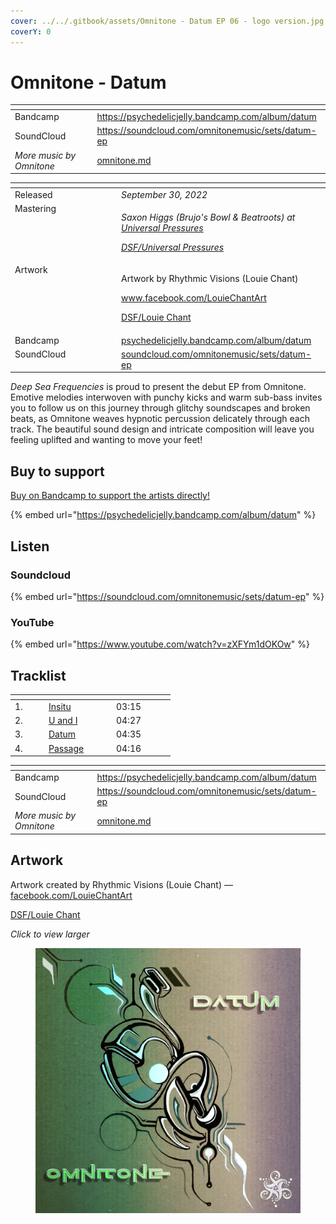 ```yaml
---
cover: ../../.gitbook/assets/Omnitone - Datum EP 06 - logo version.jpg
coverY: 0
---
```


# Omnitone - Datum

<table data-view="cards"><thead><tr><th></th><th data-hidden data-card-target data-type="content-ref"></th></tr></thead><tbody><tr><td>Bandcamp</td><td><a href="https://psychedelicjelly.bandcamp.com/album/datum">https://psychedelicjelly.bandcamp.com/album/datum</a></td></tr><tr><td>SoundCloud</td><td><a href="https://soundcloud.com/omnitonemusic/sets/datum-ep">https://soundcloud.com/omnitonemusic/sets/datum-ep</a></td></tr><tr><td><em>More music by Omnitone</em></td><td><a href="../../artists/music/omnitone.md">omnitone.md</a></td></tr></tbody></table>

<table data-header-hidden><thead><tr><th width="156" valign="top"></th><th></th></tr></thead><tbody><tr><td valign="top">Released</td><td><em>September 30, 2022</em></td></tr><tr><td valign="top">Mastering</td><td><p><em>Saxon Higgs (Brujo's Bowl &#x26; Beatroots) at</em> <a href="https://www.facebook.com/universalpressures"><em>Universal Pressures</em></a> </p><p><a href="../../artists/mastering/universal-pressures.md"><em>DSF/Universal Pressures</em></a> </p></td></tr><tr><td valign="top">Artwork</td><td><p>Artwork by Rhythmic Visions (Louie Chant) </p><p><a href="https://www.facebook.com/LouieChantArt">www.facebook.com/LouieChantArt</a> </p><p><a href="../../artists/graphic/louie-chant.md">DSF/Louie Chant</a> </p></td></tr><tr><td valign="top">Bandcamp</td><td><a href="https://psychedelicjelly.bandcamp.com/album/datum">psychedelicjelly.bandcamp.com/album/datum</a></td></tr><tr><td valign="top">SoundCloud</td><td><a href="https://soundcloud.com/omnitonemusic/sets/datum-ep">soundcloud.com/omnitonemusic/sets/datum-ep</a></td></tr></tbody></table>

_Deep Sea Frequencies_ is proud to present the debut EP from Omnitone. Emotive melodies interwoven with punchy kicks and warm sub-bass invites you to follow us on this journey through glitchy soundscapes and broken beats, as Omnitone weaves hypnotic percussion delicately through each track. The beautiful sound design and intricate composition will leave you feeling uplifted and wanting to move your feet!

## Buy to support

[Buy on Bandcamp to support the artists directly!](https://psychedelicjelly.bandcamp.com/album/datum)&#x20;

{% embed url="https://psychedelicjelly.bandcamp.com/album/datum" %}

## Listen

### Soundcloud

{% embed url="https://soundcloud.com/omnitonemusic/sets/datum-ep" %}

### YouTube

{% embed url="https://www.youtube.com/watch?v=zXFYm1dOKOw" %}

## Tracklist

<table data-header-hidden><thead><tr><th width="40"></th><th width="94"></th><th width="80"></th></tr></thead><tbody><tr><td>1.</td><td><a href="https://psychedelicjelly.bandcamp.com/track/insitu">Insitu</a> </td><td>03:15</td></tr><tr><td>2.</td><td><a href="https://psychedelicjelly.bandcamp.com/track/u-and-i">U and I</a> </td><td>04:27</td></tr><tr><td>3.</td><td><a href="https://psychedelicjelly.bandcamp.com/track/datum">Datum</a> </td><td>04:35</td></tr><tr><td>4.</td><td><a href="https://psychedelicjelly.bandcamp.com/track/passage">Passage</a> </td><td>04:16</td></tr></tbody></table>

<table data-view="cards"><thead><tr><th></th><th data-hidden data-card-target data-type="content-ref"></th></tr></thead><tbody><tr><td>Bandcamp</td><td><a href="https://psychedelicjelly.bandcamp.com/album/datum">https://psychedelicjelly.bandcamp.com/album/datum</a></td></tr><tr><td>SoundCloud</td><td><a href="https://soundcloud.com/omnitonemusic/sets/datum-ep">https://soundcloud.com/omnitonemusic/sets/datum-ep</a></td></tr><tr><td><em>More music by Omnitone</em></td><td><a href="../../artists/music/omnitone.md">omnitone.md</a></td></tr></tbody></table>

## Artwork

Artwork created by Rhythmic Visions (Louie Chant) — [facebook.com/LouieChantArt](https://www.facebook.com/LouieChantArt)&#x20;

[DSF/Louie Chant](../../artists/graphic/louie-chant.md)&#x20;

_Click to view larger_

<figure><img src="../../.gitbook/assets/Omnitone - Datum EP 06 - logo version.jpg" alt=""><figcaption></figcaption></figure>
